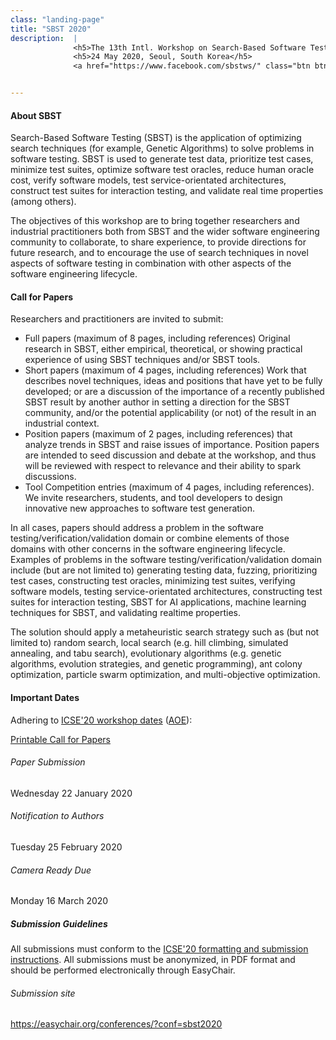 ```yaml
---
class: "landing-page"
title: "SBST 2020"
description:  |
              <h5>The 13th Intl. Workshop on Search-Based Software Testing</h5>
              <h5>24 May 2020, Seoul, South Korea</h5>
              <a href="https://www.facebook.com/sbstws/" class="btn btn-primary btn-icon btn-round"><i class="fa fa-facebook-square"></i></a><a href="https://twitter.com/sbstworkshop" class="btn btn-primary btn-icon btn-round"> <i class="fa fa-twitter"></i></a>


---
```

</div>
        <div class="section">
            <div class="container">
            <div class="row">
            <div class="col-md-8">
			<h4 class="subsection">About SBST</h4>
<p>Search-Based Software Testing (SBST) is the application of optimizing search techniques (for example, Genetic Algorithms) to solve problems in software testing. SBST is used to generate test data, prioritize test cases, minimize test suites, optimize software test oracles, reduce human oracle cost, verify software models, test service-orientated architectures, construct test suites for interaction testing, and validate real time properties (among others).</p>
<p>The objectives of this workshop are to bring together researchers
and industrial practitioners both from SBST and the wider software
engineering community to collaborate, to share experience, to provide
directions for future research, and to encourage the use of search
techniques in novel aspects of software testing in combination with
other aspects of the software engineering lifecycle.</p>
			<h4 class="subsection">Call for Papers</h4>
                            <p>Researchers and practitioners are invited to submit:</p>
			    <ul>
			    <li>Full papers (maximum of 8 pages, including references) Original research in SBST, either empirical, theoretical, or showing practical experience of using SBST techniques and/or SBST tools.</li>
			    <li>Short papers (maximum of 4 pages, including references) Work that describes novel techniques, ideas and positions that have yet to be fully developed; or are a discussion of the importance of a recently published SBST result by another author in setting a direction for the SBST community, and/or the potential applicability (or not) of the result in an industrial context.</li>
			    <li>Position papers (maximum of 2 pages, including references) that analyze trends in SBST and raise issues of importance. Position papers are intended to seed discussion and debate at the workshop, and thus will be reviewed with respect to relevance and their ability to spark discussions.</li>
			    <li>Tool Competition entries (maximum of 4 pages, including references). We invite researchers, students, and tool developers to design innovative new approaches to software test generation.</li>
			    </ul>
			    <p>In all cases, papers should address a problem in the software testing/verification/validation domain or combine elements of those domains with other concerns in the software engineering lifecycle. Examples of problems in the software testing/verification/validation domain include (but are not limited to) generating testing data, fuzzing, prioritizing test cases, constructing test oracles, minimizing test suites, verifying software models, testing service-orientated architectures, constructing test suites for interaction testing, SBST for AI applications, machine learning techniques for SBST, and validating realtime properties.</p>
			    <p>The solution should apply a metaheuristic search strategy such as (but not limited to) random search, local search (e.g. hill climbing, simulated annealing, and tabu search), evolutionary algorithms (e.g. genetic algorithms, evolution strategies, and genetic programming), ant colony optimization, particle swarm optimization, and multi-objective optimization.</p>
                        </div>
                        <div class="col-md-4">
                            <h4  class="subsection">Important Dates</h4>
			    <p>Adhering to <a href="https://conf.researchr.org/track/icse-2020/icse-2020-Workshops">ICSE'20 workshop dates</a> (<a href="https://www.timeanddate.com/time/zones/aoe">AOE</a>):</p>
          <p><a href="/SBST20-Flyer.pdf">Printable Call for Papers</a></p>
                            <h6 class="text-primary">Paper Submission</h6>
							<p>Wednesday 22 January 2020</p>
                            <h6 class="text-primary">Notification to Authors</h6><p>Tuesday 25 February 2020</p>
                            <h6 class="text-primary">Camera Ready Due</h6><p>Monday 16 March 2020</p>
							<h5>Submission Guidelines</h5>
							<p>All submissions must conform to the <a href="https://conf.researchr.org/track/icse-2020/icse-2020-papers#Call-for-Papers">ICSE'20 formatting and submission instructions</a>. All submissions must be anonymized, in PDF format and should be performed electronically through EasyChair.</p>
							<h6 class="text-primary">Submission site</h6>
							<p><a href="https://easychair.org/conferences/?conf=sbst2020">https://easychair.org/conferences/?conf=sbst2020</a></p>
                </div>
                </div>
            </div>
        </div>
